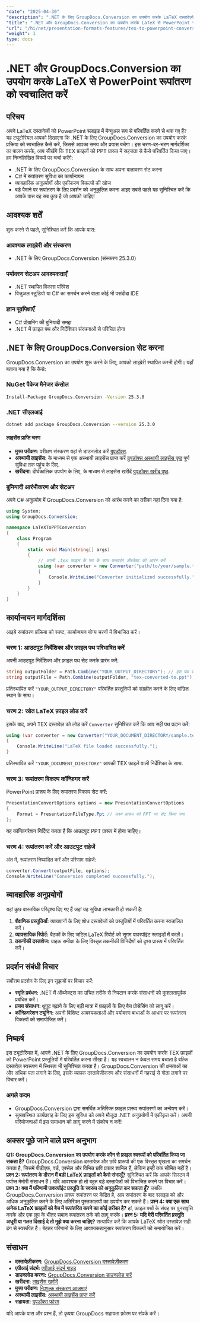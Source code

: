 ```yaml
---
"date": "2025-04-30"
"description": ".NET के लिए GroupDocs.Conversion का उपयोग करके LaTeX दस्तावेज़ों को PowerPoint प्रस्तुतियों में कुशलतापूर्वक स्वचालित करने का तरीका जानें। इस चरण-दर-चरण मार्गदर्शिका के साथ समय बचाएं।"
"title": ".NET और GroupDocs.Conversion का उपयोग करके LaTeX से PowerPoint रूपांतरण को स्वचालित करें"
"url": "/hi/net/presentation-formats-features/tex-to-powerpoint-conversion-dotnet-groupdocs/"
"weight": 1
type: docs
---
```

# .NET और GroupDocs.Conversion का उपयोग करके LaTeX से PowerPoint रूपांतरण को स्वचालित करें
## परिचय
अपने LaTeX दस्तावेज़ों को PowerPoint स्लाइड में मैन्युअल रूप से परिवर्तित करने से थक गए हैं? यह ट्यूटोरियल आपको दिखाएगा कि .NET के लिए GroupDocs.Conversion का उपयोग करके प्रक्रिया को स्वचालित कैसे करें, जिससे आपका समय और प्रयास बचेगा। इस चरण-दर-चरण मार्गदर्शिका का पालन करके, आप सीखेंगे कि TEX फ़ाइलों को PPT प्रारूप में सहजता से कैसे परिवर्तित किया जाए।
हम निम्नलिखित विषयों पर चर्चा करेंगे:
- .NET के लिए GroupDocs.Conversion के साथ अपना वातावरण सेट करना
- C# में रूपांतरण सुविधा का कार्यान्वयन
- व्यावहारिक अनुप्रयोगों और एकीकरण विकल्पों की खोज
- बड़े पैमाने पर रूपांतरण के लिए प्रदर्शन को अनुकूलित करना
आइए सबसे पहले यह सुनिश्चित करें कि आपके पास वह सब कुछ है जो आपको चाहिए!
## आवश्यक शर्तें
शुरू करने से पहले, सुनिश्चित करें कि आपके पास:
### आवश्यक लाइब्रेरी और संस्करण
- .NET के लिए GroupDocs.Conversion (संस्करण 25.3.0)
### पर्यावरण सेटअप आवश्यकताएँ
- .NET स्थापित विकास परिवेश
- विजुअल स्टूडियो या C# का समर्थन करने वाला कोई भी पसंदीदा IDE
### ज्ञान पूर्वापेक्षाएँ
- C# प्रोग्रामिंग की बुनियादी समझ
- .NET में फ़ाइल पथ और निर्देशिका संरचनाओं से परिचित होना
## .NET के लिए GroupDocs.Conversion सेट करना
GroupDocs.Conversion का उपयोग शुरू करने के लिए, आपको लाइब्रेरी स्थापित करनी होगी। यहाँ बताया गया है कि कैसे:
### NuGet पैकेज मैनेजर कंसोल
```bash
Install-Package GroupDocs.Conversion -Version 25.3.0
```
### .NET सीएलआई
```bash
dotnet add package GroupDocs.Conversion --version 25.3.0
```
#### लाइसेंस प्राप्ति चरण
- **मुफ्त परीक्षण:** परीक्षण संस्करण यहां से डाउनलोड करें [ग्रुपडॉक्स](https://releases.groupdocs.com/conversion/net/).
- **अस्थायी लाइसेंस:** के माध्यम से एक अस्थायी लाइसेंस प्राप्त करें [ग्रुपडॉक्स अस्थायी लाइसेंस पृष्ठ](https://purchase.groupdocs.com/temporary-license/) पूर्ण सुविधा तक पहुंच के लिए.
- **खरीदना:** दीर्घकालिक उपयोग के लिए, के माध्यम से लाइसेंस खरीदें [ग्रुपडॉक्स खरीद पृष्ठ](https://purchase.groupdocs.com/buy).
### बुनियादी आरंभीकरण और सेटअप
अपने C# अनुप्रयोग में GroupDocs.Conversion को आरंभ करने का तरीका यहां दिया गया है:
```csharp
using System;
using GroupDocs.Conversion;

namespace LaTeXToPPTConversion
{
    class Program
    {
        static void Main(string[] args)
        {
            // अपनी .tex फ़ाइल के पथ के साथ कनवर्टर ऑब्जेक्ट को आरंभ करें
            using (var converter = new Converter("path/to/your/sample.tex"))
            {
                Console.WriteLine("Converter initialized successfully.");
            }
        }
    }
}
```
## कार्यान्वयन मार्गदर्शिका
आइये रूपांतरण प्रक्रिया को स्पष्ट, कार्यान्वयन योग्य चरणों में विभाजित करें।
### चरण 1: आउटपुट निर्देशिका और फ़ाइल पथ परिभाषित करें
अपनी आउटपुट निर्देशिका और फ़ाइल पथ सेट करके प्रारंभ करें:
```csharp
string outputFolder = Path.Combine("YOUR_OUTPUT_DIRECTORY"); // इस पथ को अनुकूलित करें
string outputFile = Path.Combine(outputFolder, "tex-converted-to.ppt");
```
प्रतिस्थापित करें `"YOUR_OUTPUT_DIRECTORY"` परिवर्तित प्रस्तुतियों को संग्रहीत करने के लिए वांछित स्थान के साथ।
### चरण 2: स्रोत LaTeX फ़ाइल लोड करें
इसके बाद, अपने TEX दस्तावेज़ को लोड करें `Converter` सुनिश्चित करें कि आप सही पथ प्रदान करें:
```csharp
using (var converter = new Converter("YOUR_DOCUMENT_DIRECTORY/sample.tex")) // इस पथ को अनुकूलित करें
{
    Console.WriteLine("LaTeX file loaded successfully.");
}
```
प्रतिस्थापित करें `"YOUR_DOCUMENT_DIRECTORY"` आपकी TEX फ़ाइलें वाली निर्देशिका के साथ.
### चरण 3: रूपांतरण विकल्प कॉन्फ़िगर करें
PowerPoint प्रारूप के लिए रूपांतरण विकल्प सेट करें:
```csharp
PresentationConvertOptions options = new PresentationConvertOptions
{
    Format = PresentationFileType.Ppt // लक्ष्य प्रारूप को PPT पर सेट किया गया
};
```
यह कॉन्फ़िगरेशन निर्दिष्ट करता है कि आउटपुट PPT प्रारूप में होना चाहिए।
### चरण 4: रूपांतरण करें और आउटपुट सहेजें
अंत में, रूपांतरण निष्पादित करें और परिणाम सहेजें:
```csharp
converter.Convert(outputFile, options);
Console.WriteLine("Conversion completed successfully.");
```
## व्यावहारिक अनुप्रयोगों
यहां कुछ वास्तविक परिदृश्य दिए गए हैं जहां यह सुविधा लाभकारी हो सकती है:
1. **शैक्षणिक प्रस्तुतियाँ:** व्याख्यानों के लिए शोध दस्तावेजों को प्रस्तुतियों में परिवर्तित करना स्वचालित करें।
2. **व्यावसायिक रिपोर्ट:** बैठकों के लिए जटिल LaTeX रिपोर्ट को सुगम पावरपॉइंट स्लाइडों में बदलें।
3. **तकनीकी दस्तावेज:** ग्राहक समीक्षा के लिए विस्तृत तकनीकी विनिर्देशों को दृश्य प्रारूप में परिवर्तित करें।
## प्रदर्शन संबंधी विचार
सर्वोत्तम प्रदर्शन के लिए इन सुझावों पर विचार करें:
- **स्मृति प्रबंधन:** .NET में ऑब्जेक्ट्स का उचित तरीके से निपटान करके संसाधनों को कुशलतापूर्वक प्रबंधित करें।
- **प्रचय संसाधन:** थ्रूपुट बढ़ाने के लिए बड़ी मात्रा में फ़ाइलों के लिए बैच प्रोसेसिंग को लागू करें।
- **कॉन्फ़िगरेशन ट्यूनिंग:** अपनी विशिष्ट आवश्यकताओं और पर्यावरण बाधाओं के आधार पर रूपांतरण विकल्पों को समायोजित करें।
## निष्कर्ष
इस ट्यूटोरियल में, आपने .NET के लिए GroupDocs.Conversion का उपयोग करके TEX फ़ाइलों को PowerPoint प्रस्तुतियों में परिवर्तित करना सीखा है। यह स्वचालन न केवल समय बचाता है बल्कि दस्तावेज़ स्वरूपण में स्थिरता भी सुनिश्चित करता है। GroupDocs.Conversion की क्षमताओं का और अधिक पता लगाने के लिए, इसके व्यापक दस्तावेज़ीकरण और संसाधनों में गहराई से गोता लगाने पर विचार करें।
### अगले कदम
- GroupDocs.Conversion द्वारा समर्थित अतिरिक्त फ़ाइल प्रारूप रूपांतरणों का अन्वेषण करें।
- सुव्यवस्थित कार्यप्रवाह के लिए इस सुविधा को अपने मौजूदा .NET अनुप्रयोगों में एकीकृत करें।
अपनी परियोजनाओं में इस समाधान को लागू करने में संकोच न करें!
## अक्सर पूछे जाने वाले प्रश्न अनुभाग
**Q1: GroupDocs.Conversion का उपयोग करके कौन से फ़ाइल स्वरूपों को परिवर्तित किया जा सकता है?**
GroupDocs.Conversion दस्तावेज़ और छवि प्रारूपों की एक विस्तृत श्रृंखला का समर्थन करता है, जिसमें पीडीएफ, वर्ड, एक्सेल और विभिन्न छवि प्रकार शामिल हैं, लेकिन इन्हीं तक सीमित नहीं है।
**प्रश्न 2: रूपांतरण के दौरान मैं बड़ी LaTeX फ़ाइलों को कैसे संभालूँ?**
सुनिश्चित करें कि आपके सिस्टम में पर्याप्त मेमोरी संसाधन हैं। यदि आवश्यक हो तो बहुत बड़े दस्तावेज़ों को विभाजित करने पर विचार करें।
**प्रश्न 3: क्या मैं परिणामी पावरपॉइंट प्रस्तुति के स्वरूप को अनुकूलित कर सकता हूँ?**
जबकि GroupDocs.Conversion प्रारूप रूपांतरण पर केंद्रित है, आप रूपांतरण के बाद स्लाइड को और अधिक अनुकूलित करने के लिए अतिरिक्त पुस्तकालयों का उपयोग कर सकते हैं।
**प्रश्न 4: क्या एक साथ अनेक LaTeX फ़ाइलों को बैच में रूपांतरित करने का कोई तरीका है?**
हां, फ़ाइल पथों के संग्रह पर पुनरावृत्ति करके और एक लूप के भीतर समान रूपांतरण तर्क को लागू करके।
**प्रश्न 5: यदि मेरी परिवर्तित प्रस्तुति अधूरी या गलत दिखाई दे तो मुझे क्या करना चाहिए?**
सत्यापित करें कि आपके LaTeX स्रोत दस्तावेज़ सही ढंग से स्वरूपित हैं। बेहतर परिणामों के लिए आवश्यकतानुसार रूपांतरण विकल्पों को समायोजित करें।
## संसाधन
- **दस्तावेज़ीकरण:** [GroupDocs.Conversion दस्तावेज़ीकरण](https://docs.groupdocs.com/conversion/net/)
- **एपीआई संदर्भ:** [एपीआई संदर्भ गाइड](https://reference.groupdocs.com/conversion/net/)
- **डाउनलोड करना:** [GroupDocs.Conversion डाउनलोड करें](https://releases.groupdocs.com/conversion/net/)
- **खरीदना:** [लाइसेंस खरीदें](https://purchase.groupdocs.com/buy)
- **मुफ्त परीक्षण:** [निःशुल्क संस्करण आज़माएं](https://releases.groupdocs.com/conversion/net/)
- **अस्थायी लाइसेंस:** [अस्थायी लाइसेंस प्राप्त करें](https://purchase.groupdocs.com/temporary-license/)
- **सहायता:** [ग्रुपडॉक्स फोरम](https://forum.groupdocs.com/c/conversion/10)

यदि आपके पास और प्रश्न हैं, तो कृपया GroupDocs सहायता फ़ोरम पर संपर्क करें।